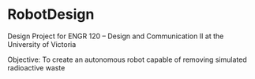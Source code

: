 # RobotDesign
Design Project for ENGR 120 – Design and Communication II at the University of Victoria

Objective:
  To create an autonomous robot capable of removing simulated radioactive waste

